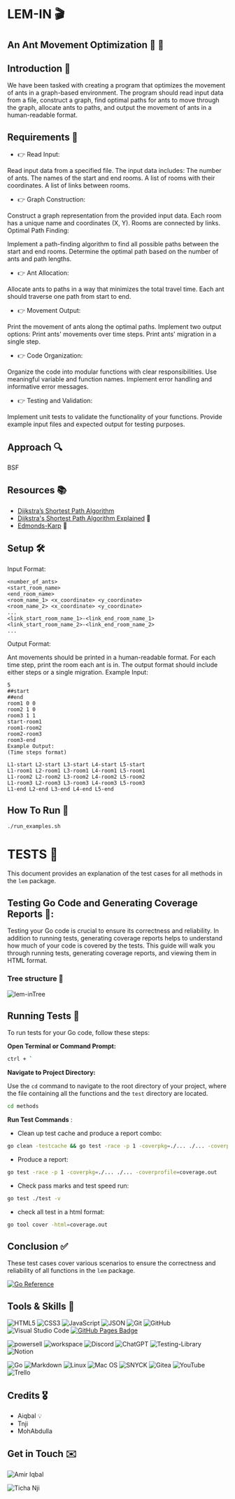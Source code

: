 # LEM-IN 🎬 

## An Ant Movement Optimization 🐜 🔄

## Introduction 🤝

We have been tasked with creating a program that optimizes the movement of ants in a graph-based environment. The program should read input data from a file, construct a graph, find optimal paths for ants to move through the graph, allocate ants to paths, and output the movement of ants in a human-readable format.

## Requirements 📝

- 👉 Read Input:

Read input data from a specified file.
The input data includes:
The number of ants.
The names of the start and end rooms.
A list of rooms with their coordinates.
A list of links between rooms.

- 👉 Graph Construction:

Construct a graph representation from the provided input data.
Each room has a unique name and coordinates (X, Y).
Rooms are connected by links.
Optimal Path Finding:

Implement a path-finding algorithm to find all possible paths between the start and end rooms.
Determine the optimal path based on the number of ants and path lengths.

- 👉 Ant Allocation:

Allocate ants to paths in a way that minimizes the total travel time.
Each ant should traverse one path from start to end.

- 👉 Movement Output:

Print the movement of ants along the optimal paths.
Implement two output options:
Print ants' movements over time steps.
Print ants' migration in a single step.

- 👉 Code Organization:

Organize the code into modular functions with clear responsibilities.
Use meaningful variable and function names.
Implement error handling and informative error messages.

- 👉 Testing and Validation:

Implement unit tests to validate the functionality of your functions.
Provide example input files and expected output for testing purposes.

## Approach 🔍

BSF

## Resources 📚
- [Dijkstra’s Shortest Path Algorithm](https://www.youtube.com/watch?v=pVfj6mxhdMw)
- [Dijkstra's Shortest Path Algorithm Explained](https://www.youtube.com/watch?v=bZkzH5x0SKU) 🔑
- [Edmonds-Karp](https://youtu.be/RppuJYwlcI8) 🔑

## Setup 🛠️

Input Format:

```
<number_of_ants>
<start_room_name>
<end_room_name>
<room_name_1> <x_coordinate> <y_coordinate>
<room_name_2> <x_coordinate> <y_coordinate>
...
<link_start_room_name_1>-<link_end_room_name_1>
<link_start_room_name_2>-<link_end_room_name_2>
...
```

Output Format:

Ant movements should be printed in a human-readable format.
For each time step, print the room each ant is in.
The output format should include either steps or a single migration.
Example Input:

```
5
##start
##end
room1 0 0
room2 1 0
room3 1 1
start-room1
room1-room2
room2-room3
room3-end
Example Output:
(Time steps format)

L1-start L2-start L3-start L4-start L5-start
L1-room1 L2-room1 L3-room1 L4-room1 L5-room1
L1-room2 L2-room2 L3-room2 L4-room2 L5-room2
L1-room3 L2-room3 L3-room3 L4-room3 L5-room3
L1-end L2-end L3-end L4-end L5-end
```

## How To Run 👣

```
./run_examples.sh
```

# TESTS 🧪

This document provides an explanation of the test cases for all methods in the `lem` package.

## Testing Go Code and Generating Coverage Reports 🔗:

Testing your Go code is crucial to ensure its correctness and reliability. In addition to running tests, generating coverage reports helps to understand how much of your code is covered by the tests. This guide will walk you through running tests, generating coverage reports, and viewing them in HTML format.

### Tree structure 🌿

![lem-inTree](lem-inTree.png)

## Running Tests 🔬

To run tests for your Go code, follow these steps:

**Open Terminal or Command Prompt:**

```sh
ctrl + `
```

**Navigate to Project Directory:**

Use the `cd` command to navigate to the root directory of your project, where the file containing all the functions and the `test` directory are located.

```sh
cd methods
```

**Run Test Commands** :

- Clean up test cache and produce a report combo:

```sh
go clean -testcache && go test -race -p 1 -coverpkg=./... ./... -coverprofile=coverage.out
```

- Produce a report:

```sh
go test -race -p 1 -coverpkg=./... ./... -coverprofile=coverage.out
```

- Check pass marks and test speed run:

```sh
go test ./test -v
```

- check all test in a html format:

```sh
go tool cover -html=coverage.out
```

## Conclusion ✅

These test cases cover various scenarios to ensure the correctness and reliability of all functions in the `lem` package.

[![Go Reference](https://pkg.go.dev/badge/net/http.svg)](https://pkg.go.dev/net/http)

## Tools & Skills 🧰

![HTML5](https://img.shields.io/badge/-HTML5-000000?style=flat&logo=html5&logoColor=ffffff&labelColor=E34F26)
![CSS3](https://img.shields.io/badge/-CSS3-000000?style=flat&logo=css3&logoColor=ffffff&labelColor=1572B6)
![JavaScript](https://img.shields.io/badge/-JavaScript-000000?style=flat&logo=javascript)
![JSON](https://img.shields.io/badge/-JSON-000000?style=flat&logo=JSON&logoColor=000000&labelColor=ffffff)
![Git](https://img.shields.io/badge/-Git-000000?style=flat&logo=git&logoColor=F05032&labelColor=ffffff)
![GitHub](https://img.shields.io/badge/-GitHub-000000?style=flat&logo=github&logoColor=000000&labelColor=ffffff)
![Visual Studio Code](https://img.shields.io/badge/-VSCode-000000?style=flat&logo=visual-studio-code&labelColor=007ACC)
[![GitHub Pages Badge](https://img.shields.io/badge/GitHub%20Pages-222?logo=githubpages&logoColor=fff&style=flat-square)](https://pinkish-warrior.github.io/webpage/)


![powersell](https://img.shields.io/badge/Powershell-2CA5E0?style=for-the-badge&logo=powershell&logoColor=white)
![workspace](https://img.shields.io/badge/workspace-143157?style=for-the-badge&logo=NX&logoColor=white)
![Discord](https://img.shields.io/badge/Discord-7289DA?style=for-the-badge&logo=discord&logoColor=white)
![ChatGPT](https://img.shields.io/badge/chatGPT-74aa9c?style=for-the-badge&logo=openai&logoColor=white)
![Testing-Library](https://img.shields.io/badge/-TestingLibrary-%23E33332?style=for-the-badge&logo=testing-library&logoColor=white)
![Notion](https://img.shields.io/badge/Notion-%23000000.svg?style=for-the-badge&logo=notion&logoColor=white)

![Go](https://img.shields.io/badge/Go-00ADD8?style=for-the-badge&logo=go&logoColor=white)
![Markdown](https://img.shields.io/badge/Markdown-000000?style=for-the-badge&logo=markdown&logoColor=white)
![Linux](https://img.shields.io/badge/Linux-FCC624?style=for-the-badge&logo=linux&logoColor=black)
![Mac OS](https://img.shields.io/badge/mac%20os-000000?style=for-the-badge&logo=apple&logoColor=white)
![SNYCK](https://img.shields.io/badge/Snyk-4C4A73?style=for-the-badge&logo=snyk&logoColor=white)
![Gitea](https://img.shields.io/badge/Gitea-34495E?style=for-the-badge&logo=gitea&logoColor=5D9425)
![YouTube](https://img.shields.io/badge/YouTube-%23FF0000.svg?style=for-the-badge&logo=YouTube&logoColor=white)
![Trello](https://img.shields.io/badge/Trello-%23026AA7.svg?style=for-the-badge&logo=Trello&logoColor=white)

## Credits 🎖️

- Aiqbal 💡
- Tnji
- MohAbdulla

## Get in Touch ✉️

![Amir Iqbal](https://www.linkedin.com/in/chef-ai/)

![Ticha Nji](https://www.linkedin.com/in/ticha-godwill-nji-206563228/)
